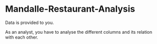 # Mandalle-Restaurant-Analysis
Data is provided to you.

As an analyst, you have to analyse the different columns and its relation with each other. 
